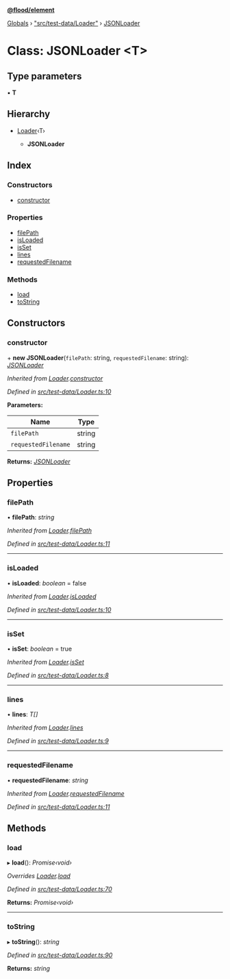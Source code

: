 **[@flood/element](../README.md)**

[Globals](../globals.md) › ["src/test-data/Loader"](../modules/_src_test_data_loader_.md) › [JSONLoader](_src_test_data_loader_.jsonloader.md)

# Class: JSONLoader <**T**>

## Type parameters

▪ **T**

## Hierarchy

* [Loader](_src_test_data_loader_.loader.md)‹T›

  * **JSONLoader**

## Index

### Constructors

* [constructor](_src_test_data_loader_.jsonloader.md#constructor)

### Properties

* [filePath](_src_test_data_loader_.jsonloader.md#filepath)
* [isLoaded](_src_test_data_loader_.jsonloader.md#isloaded)
* [isSet](_src_test_data_loader_.jsonloader.md#isset)
* [lines](_src_test_data_loader_.jsonloader.md#lines)
* [requestedFilename](_src_test_data_loader_.jsonloader.md#requestedfilename)

### Methods

* [load](_src_test_data_loader_.jsonloader.md#load)
* [toString](_src_test_data_loader_.jsonloader.md#tostring)

## Constructors

###  constructor

\+ **new JSONLoader**(`filePath`: string, `requestedFilename`: string): *[JSONLoader](_src_test_data_loader_.jsonloader.md)*

*Inherited from [Loader](_src_test_data_loader_.loader.md).[constructor](_src_test_data_loader_.loader.md#constructor)*

*Defined in [src/test-data/Loader.ts:10](https://github.com/flood-io/element/blob/d9c12d9/packages/element/src/test-data/Loader.ts#L10)*

**Parameters:**

Name | Type |
------ | ------ |
`filePath` | string |
`requestedFilename` | string |

**Returns:** *[JSONLoader](_src_test_data_loader_.jsonloader.md)*

## Properties

###  filePath

• **filePath**: *string*

*Inherited from [Loader](_src_test_data_loader_.loader.md).[filePath](_src_test_data_loader_.loader.md#filepath)*

*Defined in [src/test-data/Loader.ts:11](https://github.com/flood-io/element/blob/d9c12d9/packages/element/src/test-data/Loader.ts#L11)*

___

###  isLoaded

• **isLoaded**: *boolean* = false

*Inherited from [Loader](_src_test_data_loader_.loader.md).[isLoaded](_src_test_data_loader_.loader.md#isloaded)*

*Defined in [src/test-data/Loader.ts:10](https://github.com/flood-io/element/blob/d9c12d9/packages/element/src/test-data/Loader.ts#L10)*

___

###  isSet

• **isSet**: *boolean* = true

*Inherited from [Loader](_src_test_data_loader_.loader.md).[isSet](_src_test_data_loader_.loader.md#isset)*

*Defined in [src/test-data/Loader.ts:8](https://github.com/flood-io/element/blob/d9c12d9/packages/element/src/test-data/Loader.ts#L8)*

___

###  lines

• **lines**: *T[]*

*Inherited from [Loader](_src_test_data_loader_.loader.md).[lines](_src_test_data_loader_.loader.md#lines)*

*Defined in [src/test-data/Loader.ts:9](https://github.com/flood-io/element/blob/d9c12d9/packages/element/src/test-data/Loader.ts#L9)*

___

###  requestedFilename

• **requestedFilename**: *string*

*Inherited from [Loader](_src_test_data_loader_.loader.md).[requestedFilename](_src_test_data_loader_.loader.md#requestedfilename)*

*Defined in [src/test-data/Loader.ts:11](https://github.com/flood-io/element/blob/d9c12d9/packages/element/src/test-data/Loader.ts#L11)*

## Methods

###  load

▸ **load**(): *Promise‹void›*

*Overrides [Loader](_src_test_data_loader_.loader.md).[load](_src_test_data_loader_.loader.md#abstract-load)*

*Defined in [src/test-data/Loader.ts:70](https://github.com/flood-io/element/blob/d9c12d9/packages/element/src/test-data/Loader.ts#L70)*

**Returns:** *Promise‹void›*

___

###  toString

▸ **toString**(): *string*

*Defined in [src/test-data/Loader.ts:90](https://github.com/flood-io/element/blob/d9c12d9/packages/element/src/test-data/Loader.ts#L90)*

**Returns:** *string*